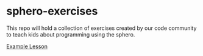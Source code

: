 # sphero-exercises

This repo will hold a collection of exercises created by our code community to teach kids about programming using the sphero.

[Example Lesson](https://github.com/TahoeJS/sphero-exercises/blob/master/ExampleLesson.md)
